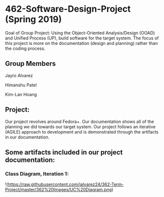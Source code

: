 # 462-Software-Design-Project (Spring 2019)
Goal of Group Project: Using the Object-Oriented Analysis/Design (OOAD) and Unified Process (UP), build software for the target system. The focus of this project is more on the documentation (design and planning) rather than the coding process. 

## Group Members
Jayro Alvarez

Himanshu Patel

Kim-Lan Hoang

## Project: 
Our project revolves around Fedora+. Our documentation shows all of the planning we did towards our target system. Our project follows an iterative (AGILE) approach to development and is demonstrated through the artifacts in our documentation.

## Some artifacts included in our project documentation:
### Class Diagram, Iteration 1:
!(https://raw.githubusercontent.com/jalvarez24/362-Term-Project/master/362%20Images/UC%20Diagram.png)

